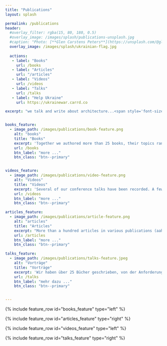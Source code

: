 ```yaml
---
title: "Publications"
layout: splash

permalink: /publications
header:
  #overlay_filter: rgba(15, 80, 180, 0.5)
  #overlay_image: /images/splash/publications-unsplash.jpg
  #caption: "Photo: [**Glen Carstens Peters**](https://unsplash.com/@glenncarstenspeters)"
  overlay_image: /images/splash/ukrainian-flag.jpg
  
  actions: 
   - label: "Books"
     url: /books
   - label: "Articles"
     url: "/articles"
   - label: "Videos"
     url: /videos  
   - label: "Talks"
     url: /talks
   - label: "Help Ukraine"  
     url: https://ukrainewar.carrd.co

excerpt: "we talk and write about architecture...<span style='font-size:80px;'>&#128521;</span>"


books_feature:
  - image_path: /images/publications/book-feature.png
    alt: "books"
    title: "Books"
    excerpt: 'Together we authored more than 25 books, their topics ranging from requirements engineering, business-analysis, architecture, documentation to patterns.'
    url: /books
    btn_label: "more ..."
    btn_class: "btn--primary"


videos_feature:
  - image_path: /images/publications/video-feature.png
    alt: "Videos"
    title: "Videos"
    excerpt: 'Several of our conference talks have been recorded. A few times we tried to produce videos ourselves... Since 2020, arc42 hosts its own [Youtube-channel](https://www.youtube.com/arc42-video/)... '
    url: /videos
    btn_label: "more ..."
    btn_class: "btn--primary"

articles_feature:
  - image_path: /images/publications/article-feature.png
    alt: "articles"
    title: "Articles"
    excerpt: "More than a hundred articles in various publications (aah - most if that in German)."
    url: /articles
    btn_label: "more ..."
    btn_class: "btn--primary"

talks_feature:
  - image_path: /images/publications/talks-feature.jpeg
    alt: "Vorträge"
    title: "Vorträge"
    excerpt: 'Wir haben über 25 Bücher geschrieben, von der Anforderungsklärung, Business-Analyse, Architektur, Dokumentation, Verhaltensmuster (Knigge) bis zu Patterns'
    url: /talks
    btn_label: "mehr dazu ..."
    btn_class: "btn--primary"


---
```


{% include feature_row id="books_feature" type="left" %}

{% include feature_row id="articles_feature" type="right" %}

{% include feature_row id="videos_feature" type="left" %}

{% include feature_row id="talks_feature" type="right" %}



 